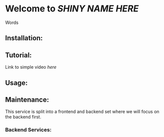 # Welcome to *SHINY NAME HERE*

Words

## Installation:

## Tutorial:

Link to simple video *here*

## Usage:

## Maintenance:

This service is split into a frontend and backend set where we will focus on the backend first.

### Backend Services:

